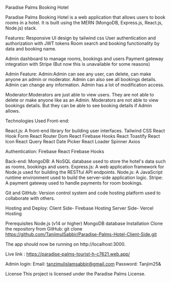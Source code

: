 Paradise Palms Booking Hotel

Paradise Palms Booking Hotel is a web application that allows users to book rooms in a hotel. It is built using the MERN (MongoDB, Express.js, React.js, Node.js) stack.

Features:
Responsive UI design by tailwind css
User authentication and authorization with JWT tokens
Room search and booking functionality by data and booking name.

Admin dashboard to manage rooms, bookings and users
Payment gateway integration with Stripe (But now this is unavailable for some reasons)


Admin Feature:
Admin:Admin can see any user, can delete, can make anyone an admin or moderator. Admin can also see all bookings details. Admin can change any information. Admin has a lot of modification access.

Moderator:Moderators are just able to view users. They are not able to delete or make anyone like as an Admin. Moderators are not able to view bookings details. But they can be able to see booking details if Admin allows.

Technologies Used
Front-end:

React.js: A front-end library for building user interfaces.
Tailwind CSS
React Hook Form
React Router Dom
React Firebase Hooks
React Toastify
React Icon
React Query
React Date Picker
React Loader Spinner
Axios

Authentication:
Firebase
React Firebase Hooks

Back-end:
MongoDB: A NoSQL database used to store the hotel's data such as rooms, bookings and users.
Express.js: A web application framework for Node.js used for building the RESTful API endpoints.
Node.js: A JavaScript runtime environment used to build the server-side application logic.
Stripe: A payment gateway used to handle payments for room bookings.

Git and GitHub: Version control system and code hosting platform used to collaborate with others.

Hosting and Deploy:
Client Side- Firebase Hosting
Server Side- Vercel Hosting

Prerequisites
Node.js (v14 or higher)
MongoDB database
Installation
Clone the repository from GitHub:
git clone https://github.com/TanjimulSabbir/Paradise-Palms-Hotel-Client-Side.git

The app should now be running on http://localhost:3000.

Live link : https://paradise-palms-tourist-h-c7621.web.app/

Admin login: Email: tanzimulislamsabbir@gmail.com Password: Tanjim25& 

License
This project is licensed under the Paradise Palms License.
